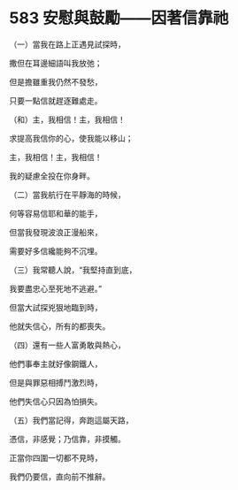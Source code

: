 # 583 安慰與鼓勵——因著信靠祂

（一）當我在路上正遇見試探時，

撒但在耳邊細語叫我放弛；

但是擔雖重我仍然不發愁，

只要一點信就趕逐難處走。

（和）主，我相信！主，我相信！

求提高我信你的心，使我能以移山；

主，我相信！主，我相信！

我的疑慮全投在你身畔。

（二）當我航行在平靜海的時候，

何等容易信耶和華的能手，

但當我發現波浪正漫船來，

需要好多信纔能夠不沉埋。

（三）我常聽人說，“我堅持直到底，

我要盡忠心至死地不逃避。”

但當大試探兇狠地臨到時，

他就失信心，所有的都喪失。

（四）還有一些人富勇敢與熱心，

他們事奉主就好像鋼鐵人，

但是與罪惡相搏鬥激烈時，

他們失信心只因為怕損失。

（五）我們當記得，奔跑這屬天路，

憑信，非感覺；乃信靠，非摸觸。

正當你四圍一切都不見時，

我們仍要信，直向前不推辭。

